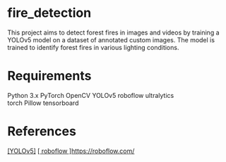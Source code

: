 # fire_detection
This project aims to detect forest fires in images and videos by training a YOLOv5 model on a dataset of annotated custom images. The model is trained to identify forest fires in various lighting conditions.

# Requirements 
Python 3.x
PyTorch
OpenCV
YOLOv5
roboflow
ultralytics  
torch
Pillow
tensorboard
# References
[ [YOLOv5]](https://github.com/ultralytics/yolov5)
 [[ roboflow ]](https://roboflow.com/)https://roboflow.com/

